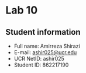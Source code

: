 # Lab 10

## Student information

* Full name: Amirreza Shirazi
* E-mail: ashir025@ucr.edu
* UCR NetID: ashir025
* Student ID: 862217190

